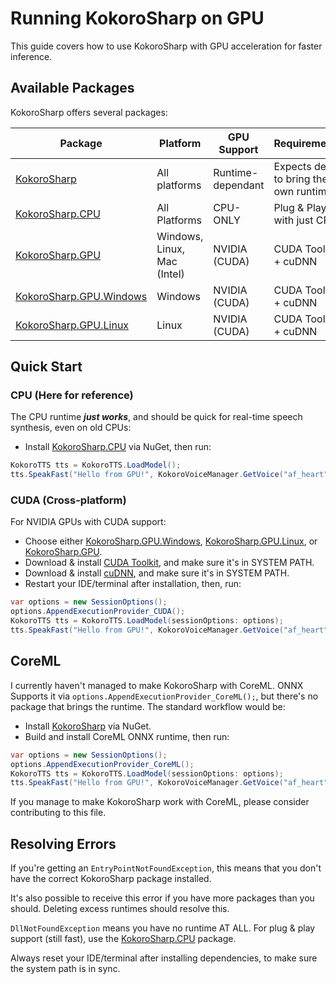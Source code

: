 # Running KokoroSharp on GPU

This guide covers how to use KokoroSharp with GPU acceleration for faster inference.

## Available Packages

KokoroSharp offers several packages:

| Package | Platform | GPU Support | Requirements |
|---------|----------|-------------|--------------|
| [KokoroSharp](https://www.nuget.org/packages/KokoroSharp) | All platforms | Runtime-dependant | Expects devs to bring their own runtime |
| [KokoroSharp.CPU](https://www.nuget.org/packages/KokoroSharp) | All Platforms | CPU-ONLY | Plug & Play with just CPU |
| [KokoroSharp.GPU](https://www.nuget.org/packages/KokoroSharp.GPU) | Windows, Linux, Mac (Intel) | NVIDIA (CUDA) | CUDA Toolkit + cuDNN |
| [KokoroSharp.GPU.Windows](https://www.nuget.org/packages/KokoroSharp.GPU.Windows) | Windows | NVIDIA (CUDA) | CUDA Toolkit + cuDNN |
| [KokoroSharp.GPU.Linux](https://www.nuget.org/packages/KokoroSharp.GPU.Linux) | Linux | NVIDIA (CUDA) | CUDA Toolkit + cuDNN |

## Quick Start

### CPU (Here for reference)

The CPU runtime ***just works***, and should be quick for real-time speech synthesis, even on old CPUs:
- Install [KokoroSharp.CPU](https://www.nuget.org/packages/KokoroSharp.CPU) via NuGet, then run:
```cs
KokoroTTS tts = KokoroTTS.LoadModel();
tts.SpeakFast("Hello from GPU!", KokoroVoiceManager.GetVoice("af_heart"));
```

### CUDA (Cross-platform)

For NVIDIA GPUs with CUDA support:
- Choose either [KokoroSharp.GPU.Windows](https://www.nuget.org/packages/KokoroSharp.GPU.Windows), [KokoroSharp.GPU.Linux](https://www.nuget.org/packages/KokoroSharp.GPU.Linux), or [KokoroSharp.GPU](https://www.nuget.org/packages/KokoroSharp.GPU).
- Download & install [CUDA Toolkit](https://developer.nvidia.com/cuda-toolkit), and make sure it's in SYSTEM PATH.
- Download & install [cuDNN](https://developer.nvidia.com/cudnn), and make sure it's in SYSTEM PATH.
- Restart your IDE/terminal after installation, then, run:
```cs
var options = new SessionOptions();
options.AppendExecutionProvider_CUDA();
KokoroTTS tts = KokoroTTS.LoadModel(sessionOptions: options);
tts.SpeakFast("Hello from GPU!", KokoroVoiceManager.GetVoice("af_heart"));
```


## CoreML

I currently haven't managed to make KokoroSharp with CoreML. ONNX Supports it via `options.AppendExecutionProvider_CoreML();`, but there's no package that brings the runtime.
The standard workflow would be:
- Install [KokoroSharp](https://www.nuget.org/packages/KokoroSharp) via NuGet.
- Build and install CoreML ONNX runtime, then run:
```cs
var options = new SessionOptions();
options.AppendExecutionProvider_CoreML();
KokoroTTS tts = KokoroTTS.LoadModel(sessionOptions: options);
tts.SpeakFast("Hello from GPU!", KokoroVoiceManager.GetVoice("af_heart"));
```

If you manage to make KokoroSharp work with CoreML, please consider contributing to this file.


## Resolving Errors

If you're getting an `EntryPointNotFoundException`, this means that you don't have the correct KokoroSharp package installed.

It's also possible to receive this error if you have more packages than you should. Deleting excess runtimes should resolve this.

`DllNotFoundException` means you have no runtime AT ALL. For plug & play support (still fast), use the [KokoroSharp.CPU](https://www.nuget.org/packages/KokoroSharp.CPU) package.

Always reset your IDE/terminal after installing dependencies, to make sure the system path is in sync.
